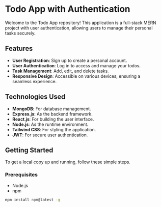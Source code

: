 # Todo App with Authentication

Welcome to the Todo App repository! This application is a full-stack MERN project with user authentication, allowing users to manage their personal tasks securely.

## Features

- **User Registration**: Sign up to create a personal account.
- **User Authentication**: Log in to access and manage your todos.
- **Task Management**: Add, edit, and delete tasks.
- **Responsive Design**: Accessible on various devices, ensuring a seamless experience.

## Technologies Used

- **MongoDB**: For database management.
- **Express.js**: As the backend framework.
- **React.js**: For building the user interface.
- **Node.js**: As the runtime environment.
- **Tailwind CSS**: For styling the application.
- **JWT**: For secure user authentication.

## Getting Started

To get a local copy up and running, follow these simple steps.

### Prerequisites

- Node.js
- npm
```sh
npm install npm@latest -g

